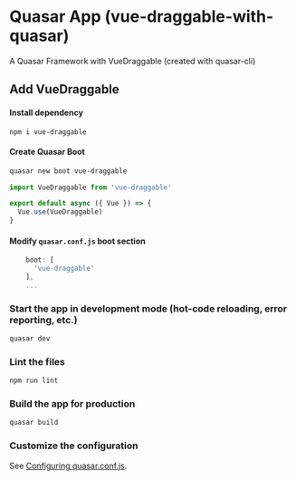 # Quasar App (vue-draggable-with-quasar)

A Quasar Framework with VueDraggable (created with quasar-cli)

## Add VueDraggable

#### Install dependency
```
npm i vue-draggable
```
#### Create Quasar Boot
```bash
quasar new boot vue-draggable
```

```js
import VueDraggable from 'vue-draggable'

export default async ({ Vue }) => {
  Vue.use(VueDraggable)
}
```
#### Modify `quasar.conf.js` boot section
```js
    boot: [
      'vue-draggable'
    ],
    ...
```

### Start the app in development mode (hot-code reloading, error reporting, etc.)
```bash
quasar dev
```

### Lint the files
```bash
npm run lint
```

### Build the app for production
```bash
quasar build
```

### Customize the configuration
See [Configuring quasar.conf.js](https://quasar.dev/quasar-cli/quasar-conf-js).
